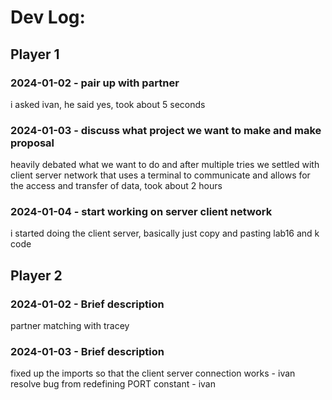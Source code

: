 # Dev Log:

## Player 1

### 2024-01-02 - pair up with partner
i asked ivan, he said yes, took about 5 seconds

### 2024-01-03 - discuss what project we want to make and make proposal
heavily debated what we want to do and after multiple tries we settled with client server network that uses
a terminal to communicate and allows for the access and transfer of data, took about 2 hours

### 2024-01-04 - start working on server client network
i started doing the client server, basically just copy and pasting lab16 and k code

## Player 2

### 2024-01-02 - Brief description
partner matching with tracey

### 2024-01-03 - Brief description
fixed up the imports so that the client server connection works - ivan
resolve bug from redefining PORT constant - ivan
